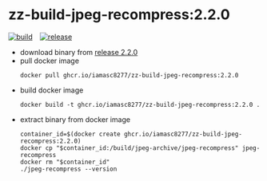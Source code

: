 # zz-build-jpeg-recompress:2.2.0
[![build](https://github.com/iamasc8277/zz-build-jpeg-recompress/actions/workflows/build.yml/badge.svg)](https://github.com/iamasc8277/zz-build-jpeg-recompress/actions/workflows/build.yml) &ensp; [![release](https://github.com/iamasc8277/zz-build-jpeg-recompress/actions/workflows/release.yml/badge.svg)](https://github.com/iamasc8277/zz-build-jpeg-recompress/actions/workflows/release.yml)

* download binary from [release 2.2.0](https://github.com/iamasc8277/zz-build-jpeg-recompress/releases/tag/v2.2.0)
* pull docker image
  ```
  docker pull ghcr.io/iamasc8277/zz-build-jpeg-recompress:2.2.0
  ```
* build docker image
  ```
  docker build -t ghcr.io/iamasc8277/zz-build-jpeg-recompress:2.2.0 .
  ```
* extract binary from docker image
  ```
  container_id=$(docker create ghcr.io/iamasc8277/zz-build-jpeg-recompress:2.2.0)
  docker cp "$container_id:/build/jpeg-archive/jpeg-recompress" jpeg-recompress
  docker rm "$container_id"
  ./jpeg-recompress --version
  ```
